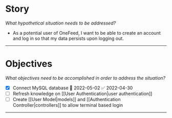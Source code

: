 # Story
*What hypothetical situation needs to be addressed?*
- As a potential user of OneFeed, I want to be able to create an account and log in so that my data persists upon logging out.

---

# Objectives
*What objectives need to be accomplished in order to address the situation?*
- [x] Connect MySQL database 📅 2022-05-02 ✅ 2022-04-30
- [ ] Refresh knowledge on [[User Authentication|user authentication]]
- [ ] Create [[User Model|models]] and [[Authentication Controller|controllers]] to allow terminal based login

---
